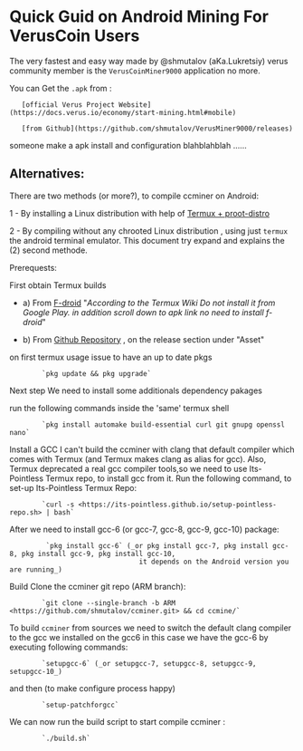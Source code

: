 # Quick Guid on Android Mining For VerusCoin Users

The very fastest and easy way made by @shmutalov  (aKa.Lukretsiy) verus community member
is the `VerusCoinMiner9000` application no more.

You can Get the `.apk` from :

       [official Verus Project Website](https://docs.verus.io/economy/start-mining.html#mobile)

       [from Github](https://github.com/shmutalov/VerusMiner9000/releases)



someone make a apk install and configuration blahblahblah ......


## Alternatives:

There are two methods (or more?), to compile ccminer on Android:

1 - By installing a Linux distribution with help of [Termux + proot-distro](https://medium.com/veruscoin/mining-veruscoin-on-smartphone-208dbb06905f)

2 - By compiling without any chrooted Linux distribution , 
    using just `termux` the android terminal emulator.
    This document try expand and explains the (2) second methode.


Prerequests: 

First obtain Termux builds 

- a) From [F-droid](https://f-droid.org/packages/com.termux/)
     "_According to the Termux Wiki Do not install it from Google Play. in addition scroll down to apk link no need to install f-droid_"

- b) From [Github Repository](https://github.com/termux/termux-app) , on the release section under "Asset" 

on first termux usage issue to have an up to date pkgs 

            `pkg update && pkg upgrade`
 
Next step We need to install some additionals dependency pakages 

run the following commands inside the 'same' termux shell

            `pkg install automake build-essential curl git gnupg openssl nano`

Install a GCC
I can't build the ccminer with clang that default compiler which comes with Termux (and Termux makes clang as alias for gcc). Also,
Termux deprecated a real gcc compiler tools,so we need to use Its-Pointless Termux repo, to install gcc from it.
Run the following command, to set-up Its-Pointless Termux Repo:

            `curl -s <https://its-pointless.github.io/setup-pointless-repo.sh> | bash`

After we need to install gcc-6 (or gcc-7, gcc-8, gcc-9, gcc-10) package:

             `pkg install gcc-6` (_or pkg install gcc-7, pkg install gcc-8, pkg install gcc-9, pkg install gcc-10,
                                    it depends on the Android version you are running_)


Build Clone the ccminer git repo (ARM branch):

            `git clone --single-branch -b ARM <https://github.com/shmutalov/ccminer.git> && cd ccmine/`

To build `ccminer` from sources we need to switch the default clang compiler to the gcc we installed on the gcc6 in this case we have the gcc-6 by 
executing following commands:

            `setupgcc-6` (_or setupgcc-7, setupgcc-8, setupgcc-9, setupgcc-10_)
            
and then (to make configure process happy)

            `setup-patchforgcc`

We can now run the build script to start compile ccminer :

            `./build.sh`  
